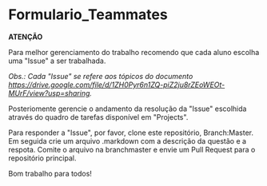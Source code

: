 # Formulario_Teammates

**ATENÇÃO**

Para melhor gerenciamento do trabalho recomendo que cada aluno escolha uma "Issue" a ser trabalhada.

*Obs.: Cada "Issue" se refere aos tópicos do documento 
https://drive.google.com/file/d/1ZH0Pyr6n1ZQ-piZ2ju8rZEoWEOt-MUrF/view?usp=sharing.*

Posteriomente gerencie o andamento da resolução da "Issue" escolhida através do quadro de tarefas disponível em "Projects".

Para responder a "Issue", por favor, clone este repositório, Branch:Master.
Em seguida crie um arquivo .markdown com a descrição da questão e a respota.
Comite o arquivo na branchmaster e envie um Pull Request para o repositório principal.

Bom trabalho para todos!

